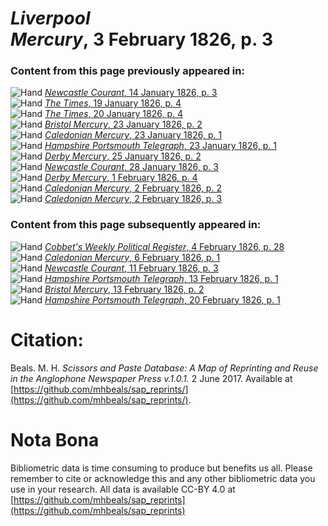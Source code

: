 # *Liverpool Mercury*, 3 February 1826, p. 3  
  
### Content from this page previously appeared in:  
![Hand](http://scissorsandpaste.net/wp-content/uploads/2017/06/smallhandpointer.png) [*Newcastle Courant*, 14 January 1826, p. 3](https://mhbeals.github.io/sap_html/Newcastle-Courant/Newcastle-Courant-14-January-1826-p-3)  
![Hand](http://scissorsandpaste.net/wp-content/uploads/2017/06/smallhandpointer.png) [*The Times*, 19 January 1826, p. 4](https://mhbeals.github.io/sap_html/The-Times/The-Times-19-January-1826-p-4)  
![Hand](http://scissorsandpaste.net/wp-content/uploads/2017/06/smallhandpointer.png) [*The Times*, 20 January 1826, p. 4](https://mhbeals.github.io/sap_html/The-Times/The-Times-20-January-1826-p-4)  
![Hand](http://scissorsandpaste.net/wp-content/uploads/2017/06/smallhandpointer.png) [*Bristol Mercury*, 23 January 1826, p. 2](https://mhbeals.github.io/sap_html/Bristol-Mercury/Bristol-Mercury-23-January-1826-p-2)  
![Hand](http://scissorsandpaste.net/wp-content/uploads/2017/06/smallhandpointer.png) [*Caledonian Mercury*, 23 January 1826, p. 1](https://mhbeals.github.io/sap_html/Caledonian-Mercury/Caledonian-Mercury-23-January-1826-p-1)  
![Hand](http://scissorsandpaste.net/wp-content/uploads/2017/06/smallhandpointer.png) [*Hampshire Portsmouth Telegraph*, 23 January 1826, p. 1](https://mhbeals.github.io/sap_html/Hampshire-Portsmouth-Telegraph/Hampshire-Portsmouth-Telegraph-23-January-1826-p-1)  
![Hand](http://scissorsandpaste.net/wp-content/uploads/2017/06/smallhandpointer.png) [*Derby Mercury*, 25 January 1826, p. 2](https://mhbeals.github.io/sap_html/Derby-Mercury/Derby-Mercury-25-January-1826-p-2)  
![Hand](http://scissorsandpaste.net/wp-content/uploads/2017/06/smallhandpointer.png) [*Newcastle Courant*, 28 January 1826, p. 3](https://mhbeals.github.io/sap_html/Newcastle-Courant/Newcastle-Courant-28-January-1826-p-3)  
![Hand](http://scissorsandpaste.net/wp-content/uploads/2017/06/smallhandpointer.png) [*Derby Mercury*, 1 February 1826, p. 4](https://mhbeals.github.io/sap_html/Derby-Mercury/Derby-Mercury-1-February-1826-p-4)  
![Hand](http://scissorsandpaste.net/wp-content/uploads/2017/06/smallhandpointer.png) [*Caledonian Mercury*, 2 February 1826, p. 2](https://mhbeals.github.io/sap_html/Caledonian-Mercury/Caledonian-Mercury-2-February-1826-p-2)  
![Hand](http://scissorsandpaste.net/wp-content/uploads/2017/06/smallhandpointer.png) [*Caledonian Mercury*, 2 February 1826, p. 3](https://mhbeals.github.io/sap_html/Caledonian-Mercury/Caledonian-Mercury-2-February-1826-p-3)  
  
### Content from this page subsequently appeared in:  
![Hand](http://scissorsandpaste.net/wp-content/uploads/2017/06/smallhandpointer.png) [*Cobbet's Weekly Political Register*, 4 February 1826, p. 28](https://mhbeals.github.io/sap_html/Cobbet's-Weekly-Political-Register/Cobbet's-Weekly-Political-Register-4-February-1826-p-28)  
![Hand](http://scissorsandpaste.net/wp-content/uploads/2017/06/smallhandpointer.png) [*Caledonian Mercury*, 6 February 1826, p. 1](https://mhbeals.github.io/sap_html/Caledonian-Mercury/Caledonian-Mercury-6-February-1826-p-1)  
![Hand](http://scissorsandpaste.net/wp-content/uploads/2017/06/smallhandpointer.png) [*Newcastle Courant*, 11 February 1826, p. 3](https://mhbeals.github.io/sap_html/Newcastle-Courant/Newcastle-Courant-11-February-1826-p-3)  
![Hand](http://scissorsandpaste.net/wp-content/uploads/2017/06/smallhandpointer.png) [*Hampshire Portsmouth Telegraph*, 13 February 1826, p. 1](https://mhbeals.github.io/sap_html/Hampshire-Portsmouth-Telegraph/Hampshire-Portsmouth-Telegraph-13-February-1826-p-1)  
![Hand](http://scissorsandpaste.net/wp-content/uploads/2017/06/smallhandpointer.png) [*Bristol Mercury*, 13 February 1826, p. 2](https://mhbeals.github.io/sap_html/Bristol-Mercury/Bristol-Mercury-13-February-1826-p-2)  
![Hand](http://scissorsandpaste.net/wp-content/uploads/2017/06/smallhandpointer.png) [*Hampshire Portsmouth Telegraph*, 20 February 1826, p. 1](https://mhbeals.github.io/sap_html/Hampshire-Portsmouth-Telegraph/Hampshire-Portsmouth-Telegraph-20-February-1826-p-1)  


# Citation: 

Beals. M. H. *Scissors and Paste Database: A Map of Reprinting and Reuse in the Anglophone Newspaper Press v.1.0.1.* 2 June 2017. Available at [https://github.com/mhbeals/sap_reprints/](https://github.com/mhbeals/sap_reprints/). 

# Nota Bona

Bibliometric data is time consuming to produce but benefits us all. Please remember to cite or acknowledge this and any other bibliometric data you use in your research. All data is available CC-BY 4.0 at [https://github.com/mhbeals/sap_reprints](https://github.com/mhbeals/sap_reprints)